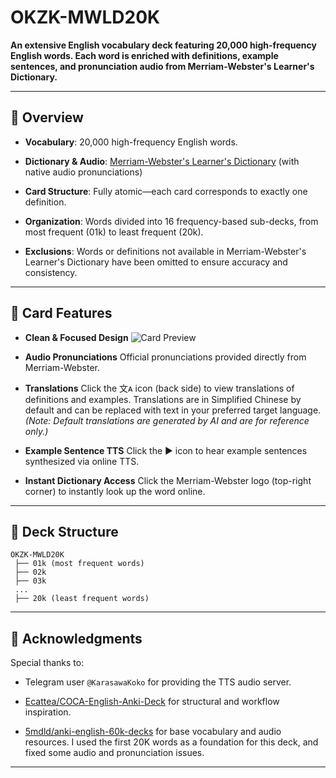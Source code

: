 # OKZK-MWLD20K

**An extensive English vocabulary deck featuring 20,000 high-frequency English words. Each word is enriched with definitions, example sentences, and pronunciation audio from Merriam-Webster's Learner's Dictionary.**

---

## 📌 Overview

* **Vocabulary**: 20,000 high-frequency English words.

* **Dictionary & Audio**: [Merriam-Webster's Learner's Dictionary](https://dictionaryapi.com/) (with native audio pronunciations)

* **Card Structure**: Fully atomic—each card corresponds to exactly one definition.

* **Organization**: Words divided into 16 frequency-based sub-decks, from most frequent (01k) to least frequent (20k).

* **Exclusions**: Words or definitions not available in Merriam-Webster's Learner's Dictionary have been omitted to ensure accuracy and consistency.

---

## 🔖 Card Features

* **Clean & Focused Design**
  ![Card Preview](https://pub-90b0b2afa26447b8b824c3d05d8e274f.r2.dev/uPic/2025080344EwEs.png)

* **Audio Pronunciations**
  Official pronunciations provided directly from Merriam-Webster.

* **Translations**
  Click the 文ᴀ icon (back side) to view translations of definitions and examples. Translations are in Simplified Chinese by default and can be replaced with text in your preferred target language. *(Note: Default translations are generated by AI and are for reference only.)*

* **Example Sentence TTS**
  Click the ▶️ icon to hear example sentences synthesized via online TTS.

* **Instant Dictionary Access**
  Click the Merriam-Webster logo (top-right corner) to instantly look up the word online.

---

## 📁 Deck Structure

```
OKZK-MWLD20K
 ├── 01k (most frequent words)
 ├── 02k
 ├── 03k
 ...
 ├── 20k (least frequent words)
```

---

## 🙌 Acknowledgments

Special thanks to:

* Telegram user `@KarasawaKoko` for providing the TTS audio server.

* [Ecattea/COCA-English-Anki-Deck](https://github.com/Ecattea/COCA-English-Anki-Deck) for structural and workflow inspiration.

* [5mdld/anki-english-60k-decks](https://github.com/5mdld/anki-english-60k-decks) for base vocabulary and audio resources. I used the first 20K words as a foundation for this deck, and fixed some audio and pronunciation issues.

---